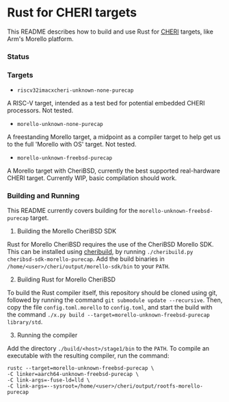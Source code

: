 # Rust for CHERI targets

This README describes how to build and use Rust for [CHERI] targets, like Arm's
Morello platform.

[CHERI]: https://www.cl.cam.ac.uk/research/security/ctsrd/cheri/

### Status

### Targets

* `riscv32imacxcheri-unknown-none-purecap`

A RISC-V target, intended as a test bed for potential embedded CHERI
processors. Not tested.

* `morello-unknown-none-purecap`

A freestanding Morello target, a midpoint as a compiler target to help get us
to the full 'Morello with OS' target. Not tested.

* `morello-unknown-freebsd-purecap`

A Morello target with CheriBSD, currently the best supported real-hardware
CHERI target. Currently WIP, basic compilation should work.

### Building and Running

This README currently covers building for the `morello-unknown-freebsd-purecap`
target.

1. Building the Morello CheriBSD SDK

Rust for Morello CheriBSD requires the use of the CheriBSD Morello SDK. This
can be installed using [cheribuild], by running
`./cheribuild.py cheribsd-sdk-morello-purecap`. Add the build binaries in
`/home/<user>/cheri/output/morello-sdk/bin` to your `PATH`.

[cheribuild]: https://github.com/CTSRD-CHERI/cheribuild

2. Building Rust for Morello CheriBSD

To build the Rust compiler itself, this repository should be cloned using git,
followed by running the command `git submodule update --recursive`. Then, copy
the file `config.toml.morello` to `config.toml`, and start the build with the
command `./x.py build --target=morello-unknown-freebsd-purecap library/std`.

3. Running the compiler

Add the directory `./build/<host>/stage1/bin` to the `PATH`. To compile an
executable with the resulting compiler, run the command:

```
rustc --target=morello-unknown-freebsd-purecap \
-C linker=aarch64-unknown-freebsd-purecap \
-C link-args=-fuse-ld=lld \
-C link-args=--sysroot=/home/<user>/cheri/output/rootfs-morello-purecap
```
